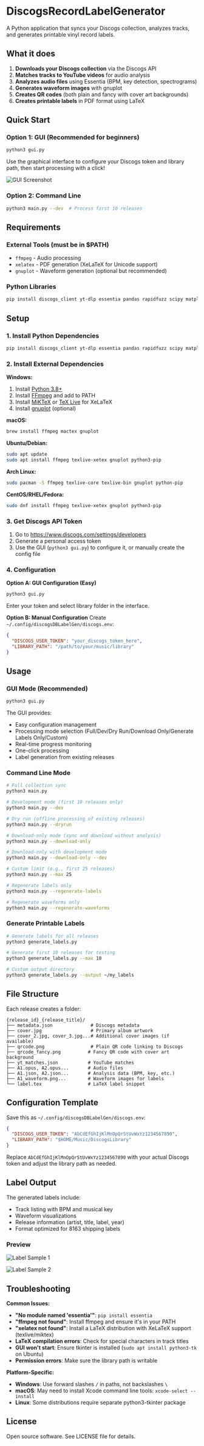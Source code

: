 # DiscogsRecordLabelGenerator

A Python application that syncs your Discogs collection, analyzes tracks, and generates printable vinyl record labels.

## What it does

1. **Downloads your Discogs collection** via the Discogs API
2. **Matches tracks to YouTube videos** for audio analysis  
3. **Analyzes audio files** using Essentia (BPM, key detection, spectrograms)
4. **Generates waveform images** with gnuplot
5. **Creates QR codes** (both plain and fancy with cover art backgrounds)
6. **Creates printable labels** in PDF format using LaTeX

## Quick Start

### Option 1: GUI (Recommended for beginners)
```bash
python3 gui.py
```
Use the graphical interface to configure your Discogs token and library path, then start processing with a click!

![GUI Screenshot](screenshot_gui.png)

### Option 2: Command Line
```bash
python3 main.py --dev  # Process first 10 releases
```

## Requirements

### External Tools (must be in $PATH)
- `ffmpeg` - Audio processing
- `xelatex` - PDF generation (XeLaTeX for Unicode support)
- `gnuplot` - Waveform generation (optional but recommended)

### Python Libraries
```bash
pip install discogs_client yt-dlp essentia pandas rapidfuzz scipy matplotlib tqdm segno
```

## Setup

### 1. Install Python Dependencies
```bash
pip install discogs_client yt-dlp essentia pandas rapidfuzz scipy matplotlib tqdm segno
```

### 2. Install External Dependencies

**Windows:**
1. Install [Python 3.8+](https://python.org/downloads)
2. Install [FFmpeg](https://ffmpeg.org/download.html) and add to PATH
3. Install [MiKTeX](https://miktex.org/) or [TeX Live](https://tug.org/texlive/) for XeLaTeX
4. Install [gnuplot](http://www.gnuplot.info/) (optional)

**macOS:**
```bash
brew install ffmpeg mactex gnuplot
```

**Ubuntu/Debian:**
```bash
sudo apt update
sudo apt install ffmpeg texlive-xetex gnuplot python3-pip
```

**Arch Linux:**
```bash
sudo pacman -S ffmpeg texlive-core texlive-bin gnuplot python-pip
```

**CentOS/RHEL/Fedora:**
```bash
sudo dnf install ffmpeg texlive-xetex gnuplot python3-pip
```

### 3. Get Discogs API Token

1. Go to https://www.discogs.com/settings/developers
2. Generate a personal access token
3. Use the GUI (`python3 gui.py`) to configure it, or manually create the config file

### 4. Configuration

**Option A: GUI Configuration (Easy)**
```bash
python3 gui.py
```
Enter your token and select library folder in the interface.

**Option B: Manual Configuration**
Create `~/.config/discogsDBLabelGen/discogs.env`:
```json
{
  "DISCOGS_USER_TOKEN": "your_discogs_token_here",
  "LIBRARY_PATH": "/path/to/your/music/library"
}
```

## Usage

### GUI Mode (Recommended)
```bash
python3 gui.py
```
The GUI provides:
- Easy configuration management
- Processing mode selection (Full/Dev/Dry Run/Download Only/Generate Labels Only/Custom)
- Real-time progress monitoring
- One-click processing
- Label generation from existing releases

### Command Line Mode
```bash
# Full collection sync
python3 main.py

# Development mode (first 10 releases only)
python3 main.py --dev

# Dry run (offline processing of existing releases)
python3 main.py --dryrun

# Download-only mode (sync and download without analysis)
python3 main.py --download-only

# Download-only with development mode
python3 main.py --download-only --dev

# Custom limit (e.g., first 25 releases)  
python3 main.py --max 25

# Regenerate labels only
python3 main.py --regenerate-labels

# Regenerate waveforms only
python3 main.py --regenerate-waveforms
```

### Generate Printable Labels
```bash
# Generate labels for all releases
python3 generate_labels.py

# Generate first 10 releases for testing
python3 generate_labels.py --max 10

# Custom output directory
python3 generate_labels.py --output ~/my_labels
```

## File Structure

Each release creates a folder:
```
{release_id}_{release_title}/
├── metadata.json              # Discogs metadata
├── cover.jpg                  # Primary album artwork
├── cover_2.jpg, cover_3.jpg...# Additional cover images (if available)
├── qrcode.png                 # Plain QR code linking to Discogs
├── qrcode_fancy.png          # Fancy QR code with cover art background
├── yt_matches.json           # YouTube matches
├── A1.opus, A2.opus...       # Audio files
├── A1.json, A2.json...       # Analysis data (BPM, key, etc.)
├── A1_waveform.png...        # Waveform images for labels
└── label.tex                 # LaTeX label snippet
```

## Configuration Template

Save this as `~/.config/discogsDBLabelGen/discogs.env`:
```json
{
  "DISCOGS_USER_TOKEN": "AbCdEfGhIjKlMnOpQrStUvWxYz1234567890",
  "LIBRARY_PATH": "$HOME/Music/DiscogsLibrary"
}
```

Replace `AbCdEfGhIjKlMnOpQrStUvWxYz1234567890` with your actual Discogs token and adjust the library path as needed.

## Label Output

The generated labels include:
- Track listing with BPM and musical key
- Waveform visualizations
- Release information (artist, title, label, year)
- Format optimized for 8163 shipping labels

### Preview

![Label Sample 1](sample.png)

![Label Sample 2](sample2.png)

## Troubleshooting

**Common Issues:**
- **"No module named 'essentia'"**: `pip install essentia`
- **"ffmpeg not found"**: Install ffmpeg and ensure it's in your PATH
- **"xelatex not found"**: Install a LaTeX distribution with XeLaTeX support (texlive/miktex)
- **LaTeX compilation errors**: Check for special characters in track titles
- **GUI won't start**: Ensure tkinter is installed (`sudo apt install python3-tk` on Ubuntu)
- **Permission errors**: Make sure the library path is writable

**Platform-Specific:**
- **Windows**: Use forward slashes `/` in paths, not backslashes `\`
- **macOS**: May need to install Xcode command line tools: `xcode-select --install`
- **Linux**: Some distributions require separate python3-tkinter package

## License

Open source software. See LICENSE file for details.